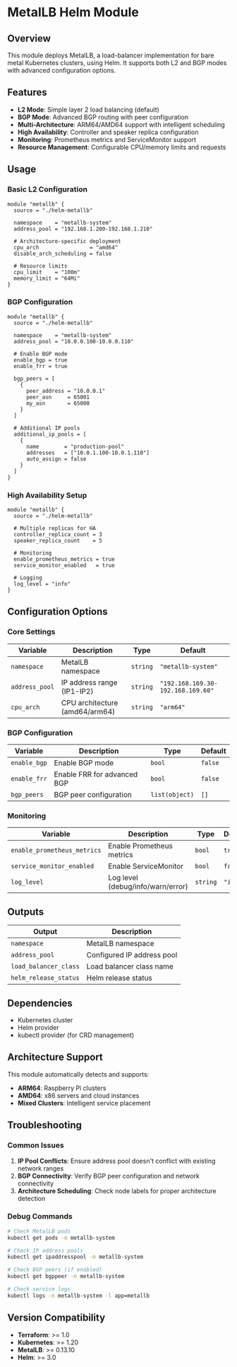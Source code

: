 # MetalLB Helm Module

## Overview

This module deploys MetalLB, a load-balancer implementation for bare metal Kubernetes clusters, using Helm. It supports both L2 and BGP modes with advanced configuration options.

## Features

- **L2 Mode**: Simple layer 2 load balancing (default)
- **BGP Mode**: Advanced BGP routing with peer configuration
- **Multi-Architecture**: ARM64/AMD64 support with intelligent scheduling
- **High Availability**: Controller and speaker replica configuration
- **Monitoring**: Prometheus metrics and ServiceMonitor support
- **Resource Management**: Configurable CPU/memory limits and requests

## Usage

### Basic L2 Configuration

```hcl
module "metallb" {
  source = "./helm-metallb"
  
  namespace    = "metallb-system"
  address_pool = "192.168.1.200-192.168.1.210"
  
  # Architecture-specific deployment
  cpu_arch                = "amd64"
  disable_arch_scheduling = false
  
  # Resource limits
  cpu_limit    = "100m"
  memory_limit = "64Mi"
}
```

### BGP Configuration

```hcl
module "metallb" {
  source = "./helm-metallb"
  
  namespace    = "metallb-system"
  address_pool = "10.0.0.100-10.0.0.110"
  
  # Enable BGP mode
  enable_bgp = true
  enable_frr = true
  
  bgp_peers = [
    {
      peer_address = "10.0.0.1"
      peer_asn     = 65001
      my_asn       = 65000
    }
  ]
  
  # Additional IP pools
  additional_ip_pools = [
    {
      name        = "production-pool"
      addresses   = ["10.0.1.100-10.0.1.110"]
      auto_assign = false
    }
  ]
}
```

### High Availability Setup

```hcl
module "metallb" {
  source = "./helm-metallb"
  
  # Multiple replicas for HA
  controller_replica_count = 3
  speaker_replica_count    = 5
  
  # Monitoring
  enable_prometheus_metrics = true
  service_monitor_enabled   = true
  
  # Logging
  log_level = "info"
}
```

## Configuration Options

### Core Settings

| Variable | Description | Type | Default |
|----------|-------------|------|---------|
| `namespace` | MetalLB namespace | `string` | `"metallb-system"` |
| `address_pool` | IP address range (IP1-IP2) | `string` | `"192.168.169.30-192.168.169.60"` |
| `cpu_arch` | CPU architecture (amd64/arm64) | `string` | `"arm64"` |

### BGP Configuration

| Variable | Description | Type | Default |
|----------|-------------|------|---------|
| `enable_bgp` | Enable BGP mode | `bool` | `false` |
| `enable_frr` | Enable FRR for advanced BGP | `bool` | `false` |
| `bgp_peers` | BGP peer configuration | `list(object)` | `[]` |

### Monitoring

| Variable | Description | Type | Default |
|----------|-------------|------|---------|
| `enable_prometheus_metrics` | Enable Prometheus metrics | `bool` | `true` |
| `service_monitor_enabled` | Enable ServiceMonitor | `bool` | `false` |
| `log_level` | Log level (debug/info/warn/error) | `string` | `"info"` |

## Outputs

| Output | Description |
|--------|-------------|
| `namespace` | MetalLB namespace |
| `address_pool` | Configured IP address pool |
| `load_balancer_class` | Load balancer class name |
| `helm_release_status` | Helm release status |

## Dependencies

- Kubernetes cluster
- Helm provider
- kubectl provider (for CRD management)

## Architecture Support

This module automatically detects and supports:
- **ARM64**: Raspberry Pi clusters
- **AMD64**: x86 servers and cloud instances
- **Mixed Clusters**: Intelligent service placement

## Troubleshooting

### Common Issues

1. **IP Pool Conflicts**: Ensure address pool doesn't conflict with existing network ranges
2. **BGP Connectivity**: Verify BGP peer configuration and network connectivity
3. **Architecture Scheduling**: Check node labels for proper architecture detection

### Debug Commands

```bash
# Check MetalLB pods
kubectl get pods -n metallb-system

# Check IP address pools
kubectl get ipaddresspool -n metallb-system

# Check BGP peers (if enabled)
kubectl get bgppeer -n metallb-system

# Check service logs
kubectl logs -n metallb-system -l app=metallb
```

## Version Compatibility

- **Terraform**: >= 1.0
- **Kubernetes**: >= 1.20
- **MetalLB**: >= 0.13.10
- **Helm**: >= 3.0